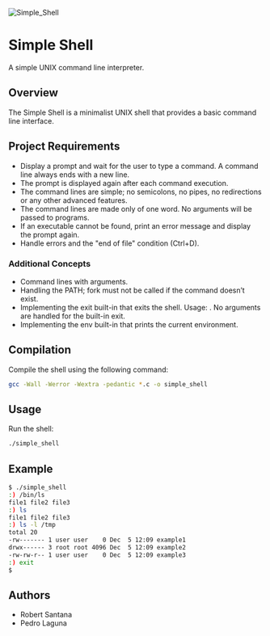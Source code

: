 ![Simple_Shell]()

# Simple Shell

A simple UNIX command line interpreter.

## Overview

The Simple Shell is a minimalist UNIX shell that provides a basic command line interface.

## Project Requirements

- Display a prompt and wait for the user to type a command. A command line always ends with a new line.
- The prompt is displayed again after each command execution.
- The command lines are simple; no semicolons, no pipes, no redirections or any other advanced features.
- The command lines are made only of one word. No arguments will be passed to programs.
- If an executable cannot be found, print an error message and display the prompt again.
- Handle errors and the "end of file" condition (Ctrl+D).

### Additional Concepts

- Command lines with arguments.
- Handling the PATH; fork must not be called if the command doesn’t exist.
- Implementing the exit built-in that exits the shell. Usage: . No arguments are handled for the built-in exit.
- Implementing the env built-in that prints the current environment.

## Compilation

Compile the shell using the following command:

```bash
gcc -Wall -Werror -Wextra -pedantic *.c -o simple_shell
```

## Usage

Run the shell:

```bash
./simple_shell
```

## Example

```bash
$ ./simple_shell
:) /bin/ls
file1 file2 file3
:) ls
file1 file2 file3
:) ls -l /tmp
total 20
-rw------- 1 user user    0 Dec  5 12:09 example1
drwx------ 3 root root 4096 Dec  5 12:09 example2
-rw-rw-r-- 1 user user    0 Dec  5 12:09 example3
:) exit
$
```
## Authors

- Robert Santana
- Pedro Laguna
